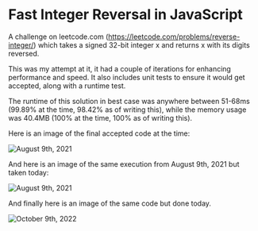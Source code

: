 # Fast Integer Reversal in JavaScript
A challenge on leetcode.com (https://leetcode.com/problems/reverse-integer/) which takes a signed 32-bit integer x and returns x with its digits reversed.

This was my attempt at it, it had a couple of iterations for enhancing performance and speed. It also includes unit tests to ensure it would get accepted, along with a runtime test.

The runtime of this solution in best case was anywhere between 51-68ms (99.89% at the time, 98.42% as of writing this), while the memory usage was 40.4MB (100% at the time, 100% as of writing this).

Here is an image of the final accepted code at the time:

![August 9th, 2021](https://i.imgur.com/EKEt86f.png)

And here is an image of the same execution from August 9th, 2021 but taken today:

![August 9th, 2021](https://i.imgur.com/tX5gyVo.png)

And finally here is an image of the same code but done today.

![October 9th, 2022](https://i.imgur.com/boydZ2b.png)
